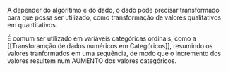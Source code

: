 A depender do algorítimo e do dado, o dado pode precisar transformado para que possa ser utilizado, como  transformação de valores qualitativos em quantitativos. 

É comum ser utilizado em variáveis categóricas ordinais, como a [[Transforamção de dados numéricos em Categóricos]], resumindo os valores tranformados em uma sequência, de modo que o incremento dos valores resultem num AUMENTO dos valores categóricos.


